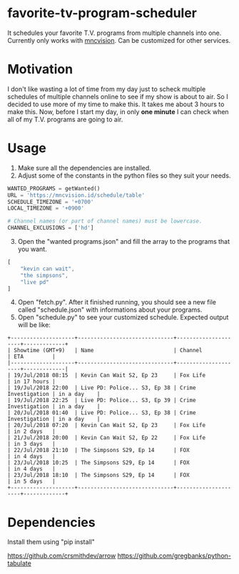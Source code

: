 # favorite-tv-program-scheduler
It schedules your favorite T.V. programs from multiple channels into one. Currently only works with [mncvision](https://mncvision.id/schedule/table). Can be customized for other services.

# Motivation
I don't like wasting a lot of time from my day just to scheck multiple schedules of multiple channels online to see if my show is about to air. So I decided to use more of my time to make this. It takes me about 3 hours to make this. Now, before I start my day, in only **one minute** I can check when all of my T.V. programs are going to air.

# Usage
1. Make sure all the dependencies are installed.
2. Adjust some of the constants in the python files so they suit your needs.
```python
WANTED_PROGRAMS = getWanted()
URL = 'https://mncvision.id/schedule/table'
SCHEDULE_TIMEZONE = '+0700'
LOCAL_TIMEZONE = '+0900'

# Channel names (or part of channel names) must be lowercase.
CHANNEL_EXCLUSIONS = ['hd']
```
3. Open the "wanted programs.json" and fill the array to the programs that you want.
```javascript
[
    "kevin can wait",
    "the simpsons",
    "live pd"
]
```
4. Open "fetch.py". After it finished running, you should see a new file called "schedule.json" with informations about your programs.
5. Open "schedule.py" to see your customized schedule. Expected output will be like:
```
+--------------------+------------------------------+---------------------+-------------+
| Showtime (GMT+9)   | Name                         | Channel             | ETA         |
|--------------------+------------------------------+---------------------+-------------|
| 19/Jul/2018 08:15  | Kevin Can Wait S2, Ep 23     | Fox Life            | in 17 hours |
| 19/Jul/2018 22:00  | Live PD: Police... S3, Ep 38 | Crime Investigation | in a day    |
| 19/Jul/2018 22:25  | Live PD: Police... S3, Ep 39 | Crime Investigation | in a day    |
| 20/Jul/2018 01:40  | Live PD: Police... S3, Ep 38 | Crime Investigation | in a day    |
| 20/Jul/2018 07:20  | Kevin Can Wait S2, Ep 23     | Fox Life            | in 2 days   |
| 21/Jul/2018 20:00  | Kevin Can Wait S2, Ep 22     | Fox Life            | in 3 days   |
| 22/Jul/2018 21:10  | The Simpsons S29, Ep 14      | FOX                 | in 4 days   |
| 23/Jul/2018 10:25  | The Simpsons S29, Ep 14      | FOX                 | in 4 days   |
| 23/Jul/2018 18:10  | The Simpsons S29, Ep 14      | FOX                 | in 5 days   |
+--------------------+------------------------------+---------------------+-------------+
```

# Dependencies
Install them using "pip install"

https://github.com/crsmithdev/arrow
https://github.com/gregbanks/python-tabulate
